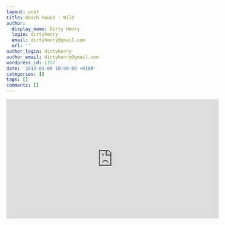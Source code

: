 ```yaml
---
layout: post
title: Beach House - Wild
author:
  display_name: Dirty Henry
  login: dirtyhenry
  email: dirtyhenry@gmail.com
  url: ''
author_login: dirtyhenry
author_email: dirtyhenry@gmail.com
wordpress_id: 1157
date: '2013-01-09 10:00:00 +0100'
categories: []
tags: []
comments: []
---
```

<iframe width="560" height="315" src="http://www.youtube.com/embed/aRSDzmAy-X8" frameborder="0" allowfullscreen></iframe>
